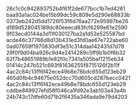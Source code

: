 26c1c0c942893752b4f61f2de677bcc1b7ed4261
baa93a1ac024be15b99dc59c809e5d290e68833b
0373eb242d5dd1726f53f6d76aa272e95997be26
d169d528045189dc80eeecd83fcf6299e61e2590
9f03ecd0144a3d11f030127ba2a1d52e525587bd
acde46c37766d8d13b431ed3fd0ae67e722abe60
0ad07659f1970830df3e51c314daa142431d7d79
29f0f9d04ba926c9d4e2414289c5ff9b1b0f6b32
62f7b48651989b1e82f0c7341a505baf1215eb34
01414c247b521c693f81636255f8715126f2b11f
4ac2c84c13ff6f42ece49b8e78bdc655d123eb29
465d0fb4c94675e052dcc70d605cd287becc0421
4ac2c84c13ff6f42ece49b8e78bdc655d123eb29
cddbe849927efd58f046ca1fd92e3ab103a43a4b
24b743c17dfe60d71b2f6435a346ada9e79d4203
